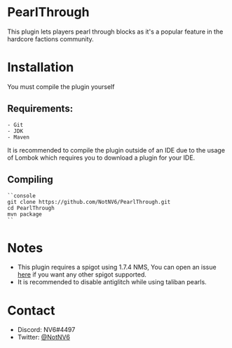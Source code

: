 # PearlThrough
This plugin lets players pearl through blocks as it's a popular feature in the hardcore factions community.

# Installation
You must compile the plugin yourself

## Requirements:
    - Git
    - JDK
    - Maven
    
It is recommended to compile the plugin outside of an IDE due to the usage of Lombok which requires you to download a plugin for your IDE.

## Compiling
    ``console
    git clone https://github.com/NotNV6/PearlThrough.git
    cd PearlThrough
    mvn package
    ``
    
# Notes
* This plugin requires a spigot using 1.7.4 NMS, You can open an issue [here](https://github.com/NotNV6/PearlThrough/issues/new) if you want any other spigot supported.
* It is recommended to disable antiglitch while using taliban pearls.

# Contact
* Discord: NV6#4497
* Twitter: [@NotNV6](https://twitter.com/NotNV6)